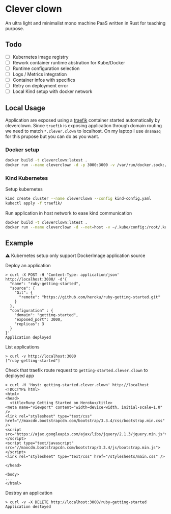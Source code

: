 # Clever clown

An ultra light and minimalist mono machine PaaS written in Rust for teaching purpose.

## Todo

- [ ] Kubernetes image registry
- [ ] Rework container runtime abstration for Kube/Docker
- [ ] Runtime configuration selection
- [ ] Logs / Metrics integration
- [ ] Container infos with specifics
- [ ] Retry on deployment error
- [ ] Local Kind setup with docker network

## Local Usage

Application are exposed using a [traefik](https://traefik.io/traefik/) container started automatically by cleverclown.
Since `traefik` is exposing application through domain routing we need to match `*.clever.clown` to localhost.
On my laptop I use `dnsmasq` for this prupose but you can do as you want. 

### Docker setup

```bash
docker build -t cleverclown:latest .
docker run --name cleverclown -d -p 3000:3000 -v /var/run/docker.sock://var/run/docker.sock cleverclown:latest
```

### Kind Kubernetes

Setup kubernetes
```bash
kind create cluster --name cleverclown --config kind-config.yaml
kubectl apply -f traefik/
```

Run application in host network to ease kind communication
```bash
docker build -t cleverclown:latest .
docker run --name cleverclown -d --net=host -v ~/.kube/config:/root/.kube/config -e CLEVERCLOWN_ORCHESTRATOR_KUBERNETES_APPNAMESPACE=default cleverclown:latest
```

## Example

:warning: Kubernetes setup only support DockerImage application source

Deploy an application 
```
> curl -X POST -H 'Content-Type: application/json' http://localhost:3000/ -d'{
  "name": "ruby-getting-started",
  "source": {
    "Git": {
      "remote": "https://github.com/heroku/ruby-getting-started.git"
    }
  },
  "configuration" : {
    "domain": "getting-started",
    "exposed_port": 3000,
    "replicas": 3
  }
}'
Application deployed
```

List applications
```
> curl -v http://localhost:3000
["ruby-getting-started"]
```

Check that traefik route request to `getting-started.clever.clown` to deployed app
```
> curl -H 'Host: getting-started.clever.clown' http://localhost
<!DOCTYPE html>
<html>
<head>
  <title>Runy Getting Started on Heroku</title>
<meta name="viewport" content="width=device-width, initial-scale=1.0" />
<link rel="stylesheet" type="text/css" href="//maxcdn.bootstrapcdn.com/bootstrap/3.3.4/css/bootstrap.min.css" />
<script src="https://ajax.googleapis.com/ajax/libs/jquery/2.1.3/jquery.min.js"></script>
<script type="text/javascript" src="//maxcdn.bootstrapcdn.com/bootstrap/3.3.4/js/bootstrap.min.js"></script>
<link rel="stylesheet" type="text/css" href="/stylesheets/main.css" />

</head>

<body>
...
</html>
```

Destroy an application
```
> curl -v -X DELETE http://localhost:3000/ruby-getting-started
Application destoyed
```

